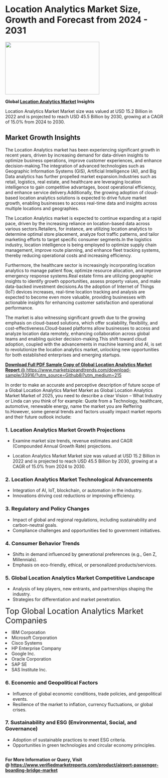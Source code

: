 <H1>Location Analytics Market Size, Growth and Forecast from 2024 - 2031</H1><img class="aligncenter size-medium wp-image-584254" src="https://thirdeyenews.in/wp-content/uploads/2024/09/Global-Market-Research-300x168.jpeg" alt="" width="300" height="168" /><p><strong>Global&nbsp;<a href="https://www.marketsizeandtrends.com/download-sample/33916/?utm_source=Github8j?utm_medium=215">Location Analytics Market</a> Insights</strong></p><p>Location Analytics Market Market size was valued at USD 15.2 Billion in 2022 and is projected to reach USD 45.5 Billion by 2030, growing at a CAGR of 15.0% from 2024 to 2030.</p><p><h2>Market Growth Insights</h2> <p>The Location Analytics market has been experiencing significant growth in recent years, driven by increasing demand for data-driven insights to optimize business operations, improve customer experiences, and enhance decision-making.The integration of advanced technologies such as Geographic Information Systems (GIS), Artificial Intelligence (AI), and Big Data analytics has further propelled market expansion.Industries such as retail, logistics, real estate, and healthcare are leveraging location intelligence to gain competitive advantages, boost operational efficiency, and enhance service delivery.Additionally, the growing adoption of cloud-based location analytics solutions is expected to drive future market growth, enabling businesses to access real-time data and insights across multiple locations and geographies.</p> <p><a href="#"></a></p> <p>The Location Analytics market is expected to continue expanding at a rapid pace, driven by the increasing reliance on location-based data across various sectors.Retailers, for instance, are utilizing location analytics to determine optimal store placement, analyze foot traffic patterns, and tailor marketing efforts to target specific consumer segments.In the logistics industry, location intelligence is being employed to optimize supply chain management, improve route planning, and enhance fleet tracking systems, thereby reducing operational costs and increasing efficiency.</p> <p>Furthermore, the healthcare sector is increasingly incorporating location analytics to manage patient flow, optimize resource allocation, and improve emergency response systems.Real estate firms are utilizing geographic insights to identify growth opportunities, assess property values, and make data-backed investment decisions.As the adoption of Internet of Things (IoT) devices increases, real-time location tracking and analysis are expected to become even more valuable, providing businesses with actionable insights for enhancing customer satisfaction and operational performance.</p> <p>The market is also witnessing significant growth due to the growing emphasis on cloud-based solutions, which offer scalability, flexibility, and cost-effectiveness.Cloud-based platforms allow businesses to access and analyze location data remotely, enhancing collaboration across global teams and enabling quicker decision-making.This shift toward cloud adoption, coupled with the advancements in machine learning and AI, is set to revolutionize the location analytics market, unlocking new opportunities for both established enterprises and emerging startups.</p> <p><a href="#"></p><p><span class=""><strong>Download Full PDF Sample Copy of Global Location Analytics Market Report</strong> @ <a href="https://www.marketsizeandtrends.com/download-sample/33916/?utm_source=Github8j?utm_medium=215" target="_blank">https://www.marketsizeandtrends.com/download-sample/33916/?utm_source=Github8j?utm_medium=215</a></span></p><p>In order to make an accurate and perceptive description of future scope of a Global&nbsp;Location Analytics Market Market as Global&nbsp;Location Analytics Market Market of 2025, you need to describe a clear Vision &ndash; What Industry or Linda can you think of for example: Quote from a Technology, healthcare, automotive, renewable energy, name the market you are Reffering to.However, some general trends and factors usually impact market reports and their future outlook include:</p><h3>1.&nbsp;<strong>Location Analytics Market Growth Projections</strong></h3><ul><li>Examine market size trends, revenue estimates and CAGR (Compounded Annual Growth Rate) projections.</li><li><p>Location Analytics Market Market size was valued at USD 15.2 Billion in 2022 and is projected to reach USD 45.5 Billion by 2030, growing at a CAGR of 15.0% from 2024 to 2030.</p></li></ul><h3>2.&nbsp;<strong>Location Analytics Market Technological Advancements</strong></h3><ul><li>Integration of AI, IoT, blockchain, or automation in the industry.</li><li>Innovations driving cost reductions or improving efficiency.</li></ul><h3>3.&nbsp;<strong>Regulatory and Policy Changes</strong></h3><ul><li>Impact of global and regional regulations, including sustainability and carbon-neutral goals.</li><li>Compliance challenges and opportunities tied to government initiatives.</li></ul><h3>4.&nbsp;<strong>Consumer Behavior Trends</strong></h3><ul><li>Shifts in demand influenced by generational preferences (e.g., Gen Z, Millennials).</li><li>Emphasis on eco-friendly, ethical, or personalized products/services.</li></ul><h3>5.&nbsp;<strong>Global Location Analytics Market Competitive Landscape</strong></h3><ul><li>Analysis of key players, new entrants, and partnerships shaping the industry.</li><li>Strategies for differentiation and market penetration.</li></ul><p data-pm-slice="1 1 []"><span style="color: inherit; font-family: inherit; font-size: 25px;">Top Global Location Analytics Market Companies</span></p><div class="" data-test-id=""><p><li>IBM Corporation</li><li> Microsoft Corporation</li><li> Cisco Systems</li><li> HP Enterprise Company</li><li> Google Inc.</li><li> Oracle Corporation</li><li> SAP SE</li><li> SAS Institute Inc.</li></p></div><h3>6.&nbsp;<strong>Economic and Geopolitical Factors</strong></h3><ul><li>Influence of global economic conditions, trade policies, and geopolitical events.</li><li>Resilience of the market to inflation, currency fluctuations, or global crises.</li></ul><h3>7.&nbsp;<strong>Sustainability and ESG (Environmental, Social, and Governance)</strong></h3><ul><li>Adoption of sustainable practices to meet ESG criteria.</li><li>Opportunities in green technologies and circular economy principles.</li></ul><h2><strong style="font-size: 14px;">For More Information or Query, Visit @&nbsp;</strong><a style="background-color: #ffffff; font-size: 14px;" href="https://www.marketsizeandtrends.com/report/location-analytics-market/" target="_blank">https://www.verifiedmarketreports.com/product/airport-passenger-boarding-bridge-market</a></h2>